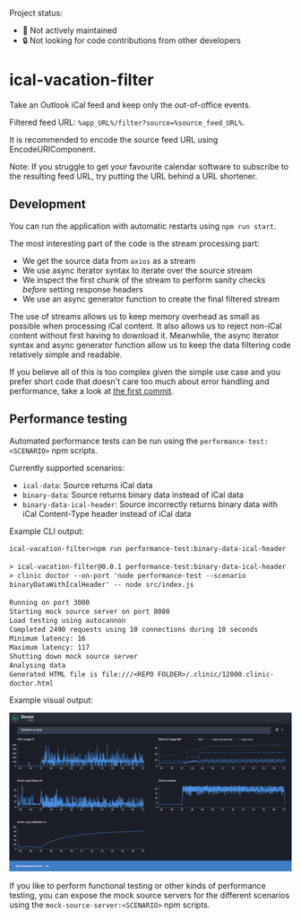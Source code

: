 Project status:

-   🛑 Not actively maintained
-   🔒 Not looking for code contributions from other developers

# ical-vacation-filter

Take an Outlook iCal feed and keep only the out-of-office events.

Filtered feed URL: `%app_URL%/filter?source=%source_feed_URL%`.

It is recommended to encode the source feed URL using EncodeURIComponent.

Note: If you struggle to get your favourite calendar software to subscribe to the resulting feed URL, try putting the URL behind a URL shortener.

## Development

You can run the application with automatic restarts using `npm run start`.

The most interesting part of the code is the stream processing part:

-   We get the source data from `axios` as a stream
-   We use async iterator syntax to iterate over the source stream
-   We inspect the first chunk of the stream to perform sanity checks _before_ setting response headers
-   We use an async generator function to create the final filtered stream

The use of streams allows us to keep memory overhead as small as possible when processing iCal content. It also allows us to reject non-iCal content without first having to download it. Meanwhile, the async iterator syntax and async generator function allow us to keep the data filtering code relatively simple and readable.

If you believe all of this is too complex given the simple use case and you prefer short code that doesn't care too much about error handling and performance, take a look at [the first commit](https://github.com/mistermicheels/ical-vacation-filter/tree/77874535e9a5d0bfcda5da9148b0e608291a2fe4).

## Performance testing

Automated performance tests can be run using the `performance-test:<SCENARIO>` npm scripts.

Currently supported scenarios:

-   `ical-data`: Source returns iCal data
-   `binary-data`: Source returns binary data instead of iCal data
-   `binary-data-ical-header`: Source incorrectly returns binary data with iCal Content-Type header instead of iCal data

Example CLI output:

```
ical-vacation-filter>npm run performance-test:binary-data-ical-header

> ical-vacation-filter@0.0.1 performance-test:binary-data-ical-header
> clinic doctor --on-port 'node performance-test --scenario binaryDataWithIcalHeader' -- node src/index.js

Running on port 3000
Starting mock source server on port 8080
Load testing using autocannon
Completed 2490 requests using 10 connections during 10 seconds
Minimum latency: 16
Maximum latency: 117
Shutting down mock source server
Analysing data
Generated HTML file is file:///<REPO FOLDER>/.clinic/12000.clinic-doctor.html
```

Example visual output:

![Example Clinic.js Doctor visual output](./img/clinic-doctor-visual-output-example.png)

If you like to perform functional testing or other kinds of performance testing, you can expose the mock source servers for the different scenarios using the `mock-source-server:<SCENARIO>` npm scripts.
